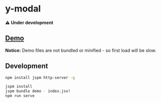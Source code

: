 # y-modal

:warning: __Under development__

## [Demo](http://y-components.github.io/y-modal/)

__Notice:__ Demo files are not bundled or minified - so first load will be slow.

## Development

```bash
npm install jspm http-server -g

jspm install
jspm bundle demo - index.jsx!
npm run serve
```
